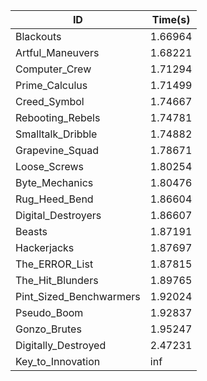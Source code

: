 |ID|Time(s)|
|-|-|
|Blackouts|1.66964|
|Artful_Maneuvers|1.68221|
|Computer_Crew|1.71294|
|Prime_Calculus|1.71499|
|Creed_Symbol|1.74667|
|Rebooting_Rebels|1.74781|
|Smalltalk_Dribble|1.74882|
|Grapevine_Squad|1.78671|
|Loose_Screws|1.80254|
|Byte_Mechanics|1.80476|
|Rug_Heed_Bend|1.86604|
|Digital_Destroyers|1.86607|
|Beasts|1.87191|
|Hackerjacks|1.87697|
|The_ERROR_List|1.87815|
|The_Hit_Blunders|1.89765|
|Pint_Sized_Benchwarmers|1.92024|
|Pseudo_Boom|1.92837|
|Gonzo_Brutes|1.95247|
|Digitally_Destroyed|2.47231|
|Key_to_Innovation|inf|
